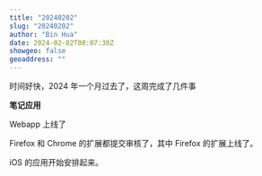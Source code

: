 ```yaml
---
title: "20240202"
slug: "20240202"
author: "Bin Hua"
date: 2024-02-02T08:07:30Z
showgeo: false
geoaddress: ""
---
```


时间好快，2024 年一个月过去了，这周完成了几件事

**笔记应用**

Webapp 上线了

Firefox 和 Chrome 的扩展都提交审核了，其中 Firefox 的扩展上线了。

iOS 的应用开始安排起来。